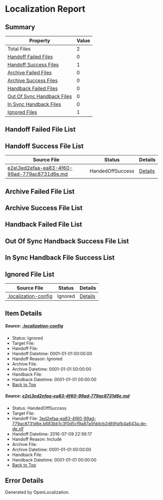 # <a name='report-top'></a> Localization Report

## Summary
 Property | Value 
 -------- | ----- 
 Total Files | 2
[ Handoff Failed Files ](#handoff-failed-list)| 0
[ Handoff Success Files ](#handoff-success-list)| 1
[ Archive Failed Files ](#archive-failed-list)| 0
[ Archive Success Files ](#archive-success-list)| 0
[ Handback Failed Files ](#handback-failed-list)| 0
[ Out Of Sync Handback Files ](#outofsync-handback-success-list)| 0
[ In Sync Handback Files ](#insync-handback-success-list)| 0
[ Ignored Files ](#ignored-list)| 1

## <a name='handoff-failed-list'></a> Handoff Failed File List

## <a name='handoff-success-list'></a> Handoff Success File List
 Source File | Status | Details 
 ----------- | ------ | ------- 
 [e2e\3ed2efaa-ea83-4f60-99ad-779ac8731d6e.md](https://github.com/OpenLocalizationTestOrg/oltest/blob/38f8173c1d8458847d249a328b80cf0a1fba227c/e2e/3ed2efaa-ea83-4f60-99ad-779ac8731d6e.md) | HandedOffSuccess | [Details](#46e460d3b0f1a6482f86b644c9d502236efefaef1)

## <a name='archive-failed-list'></a> Archive Failed File List

## <a name='archive-success-list'></a> Archive Success File List

## <a name='handback-failed-list'></a> Handback Failed File List

## <a name='outofsync-handback-success-list'></a> Out Of Sync Handback Success File List

## <a name='insync-handback-success-list'></a> In Sync Handback File Success List

## <a name='ignored-list'></a> Ignored File List
 Source File | Status | Details 
 ----------- | ------ | ------- 
 [.localization-config](https://github.com/OpenLocalizationTestOrg/oltest/blob/38f8173c1d8458847d249a328b80cf0a1fba227c/.localization-config) | Ignored | [Details](#3d4f252ac210baf56311d7e97dcc2db10974dbd20)

## Item Details
##### <a name='3d4f252ac210baf56311d7e97dcc2db10974dbd20'></a> Source: [.localization-config](https://github.com/OpenLocalizationTestOrg/oltest/blob/38f8173c1d8458847d249a328b80cf0a1fba227c/.localization-config)
* Status: Ignored
* Target File: 
* Handoff File: 
* Handoff Datetime: 0001-01-01 00:00:00
* Handoff Reason: Ignored
* Archive File: 
* Archive Datetime: 0001-01-01 00:00:00
* Handback File: 
* Handback Datetime: 0001-01-01 00:00:00
* [Back to Top](#report-top)

##### <a name='46e460d3b0f1a6482f86b644c9d502236efefaef1'></a> Source: [e2e\3ed2efaa-ea83-4f60-99ad-779ac8731d6e.md](https://github.com/OpenLocalizationTestOrg/oltest/blob/38f8173c1d8458847d249a328b80cf0a1fba227c/e2e/3ed2efaa-ea83-4f60-99ad-779ac8731d6e.md)
* Status: HandedOffSuccess
* Target File: 
* Handoff File: [3ed2efaa-ea83-4f60-99ad-779ac8731d6e.b683bb1c3f0d5cf9a87a5fddcb2d69fafb4a643a.de-de.xlf](https://github.com/OpenLocalizationTestOrg/olhandoff-e2e/blob/0916819b2543b9dab39fea97eaf69247fc4132c7/ol-handoff/OpenLocalizationTestOrg/oltest-dede-fly/ci/ht/3ed2efaa-ea83-4f60-99ad-779ac8731d6e.b683bb1c3f0d5cf9a87a5fddcb2d69fafb4a643a.de-de.xlf)
* Handoff Datetime: 2016-07-09 22:56:17
* Handoff Reason: Include
* Archive File: 
* Archive Datetime: 0001-01-01 00:00:00
* Handback File: 
* Handback Datetime: 0001-01-01 00:00:00
* [Back to Top](#report-top)


## Error Details

Generated by OpenLocalization.
